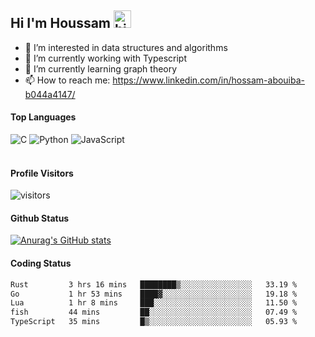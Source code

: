 ## Hi I'm Houssam <img src="https://user-images.githubusercontent.com/1303154/88677602-1635ba80-d120-11ea-84d8-d263ba5fc3c0.gif" width="28px" alt="hi">

- 👀 I’m interested in data structures and algorithms
- 🔭 I’m currently working with Typescript
- 🌱 I’m currently learning graph theory
- 📫 How to reach me: https://www.linkedin.com/in/hossam-abouiba-b044a4147/

#### Top Languages

![C](https://img.shields.io/badge/c-%2300599C.svg?style=for-the-badge&logo=c&logoColor=white)
![Python](https://img.shields.io/badge/python-%2314354C.svg?style=for-the-badge&logo=python&logoColor=white)
![JavaScript](https://img.shields.io/badge/javascript-%23323330.svg?style=for-the-badge&logo=javascript&logoColor=%23F7DF1E)
<br />
<br />
#### Profile Visitors
![visitors](https://visitor-badge.glitch.me/badge?page_id=project-HOSSAM.project-HOSSAM)

#### Github Status
[![Anurag's GitHub stats](https://github-readme-stats.vercel.app/api?username=0xPride&theme=tokyonight)](https://github.com/anuraghazra/github-readme-stats)

#### Coding Status
<!--START_SECTION:waka-->

```txt
Rust         3 hrs 16 mins   ████████▒░░░░░░░░░░░░░░░░   33.19 %
Go           1 hr 53 mins    ████▓░░░░░░░░░░░░░░░░░░░░   19.18 %
Lua          1 hr 8 mins     ███░░░░░░░░░░░░░░░░░░░░░░   11.50 %
fish         44 mins         ██░░░░░░░░░░░░░░░░░░░░░░░   07.49 %
TypeScript   35 mins         █▒░░░░░░░░░░░░░░░░░░░░░░░   05.93 %
```

<!--END_SECTION:waka-->
